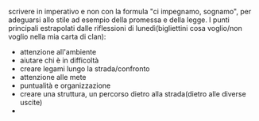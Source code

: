 scrivere in imperativo e non con la formula "ci impegnamo, sognamo", per adeguarsi allo stile ad esempio della promessa e della legge.
I punti principali estrapolati dalle riflessioni di lunedì(bigliettini cosa voglio/non voglio nella mia carta di clan):
- attenzione all'ambiente
- aiutare chi è in difficoltà
- creare legami lungo la strada/confronto
- attenzione alle mete
- puntualità e organizzazione
- creare una struttura, un percorso dietro alla strada(dietro alle diverse uscite)
- 